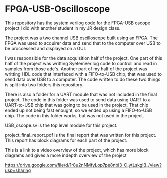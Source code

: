 # FPGA-USB-Oscilloscope

This repository has the system verilog code for the FPGA-USB oscope project I did with another student in my JR design class.

The project was a two channel USB oscilloscope built using an FPGA. The FPGA was used to acquirer data and send that 
to the computer over USB to be proccessed and displayed on a GUI. 

I was responsible for the data acquisition half of the project. One part of this half of the project was writting 
SyetemVerilog code to controll and read in samples from those adc's. Another part of my half of the project was writting 
HDL code that interfaced with a FIFO-to-USB chip, that was used to send data over USB to a computer. 
The code written to do these two things is split into two folders this repository. 

There is also a folder for a UART module that was not included in the final project. The code in this folder was used to send data 
using UART to a UART-to-USB chip that was going to be used in the project. That chip ended up not being fast enought, so we ended up using
a FIFO-to-USB chip. The code in this folder works, but was not used in the project. 

USB_oscope.sv is the top level module for this project. 

project_final_report.pdf is the final report that was written for this project. This report has block diagrams for each part of the project.


This is a link to a video overview of the project, which has more block diagrams and gives a more indepth overview of the project

https://drive.google.com/file/d/1r8u2nNMfyLop7pe8nbi3-C_ytLskglB_/view?usp=sharing

